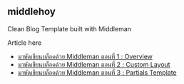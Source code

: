 middlehoy
---

Clean Blog Template built with Middleman

Article here

- [มาหัดเขียนบล็อคด้วย Middleman ตอนที่ 1 : Overview](http://devahoy.com/2015/06/getting-started-with-middleman)
- [มาหัดเขียนบล็อคด้วย Middleman ตอนที่ 2 : Custom Layout](http://devahoy.com/2015/06/getting-started-with-middleman-part2)
- [มาหัดเขียนบล็อคด้วย Middleman ตอนที่ 3 : Partials Template](http://devahoy.com/2015/06/getting-started-with-middleman-part3)